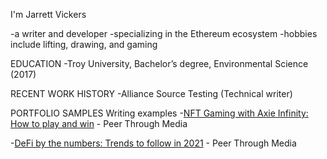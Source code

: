 I'm Jarrett Vickers

-a writer and developer
-specializing in the Ethereum ecosystem
-hobbies include lifting, drawing, and gaming


EDUCATION
-Troy University, Bachelor’s degree, Environmental Science (2017)

RECENT WORK HISTORY
-Alliance Source Testing (Technical writer)

PORTFOLIO SAMPLES
Writing examples
-[NFT Gaming with Axie Infinity: How to play and win](https://peerthroughmedia.com/axie-infinity-nft-gaming-how-to-play/) - Peer Through Media

-[DeFi by the numbers: Trends to follow in 2021](https://peerthroughmedia.com/defi-by-the-numbers/) - Peer Through Media
